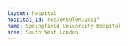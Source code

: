 ```yaml
---
layout: hospital
hospital_id: recJoKk0l0MJyxs1f
name: Springfield University Hospital
area: South West London
---
```

